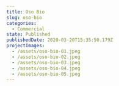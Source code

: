 ```yaml
---
title: Oso Bio
slug: oso-bio
categories:
  - Commercial
state: Published
publishedDate: 2020-03-20T15:35:50.179Z
projectImages:
  - /assets/oso-bio-01.jpeg
  - /assets/oso-bio-02.jpeg
  - /assets/oso-bio-03.jpeg
  - /assets/oso-bio-04.jpeg
  - /assets/oso-bio-05.jpeg
---
```

